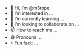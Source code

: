 - 👋 Hi, I’m @m3rope
- 👀 I’m interested in ...
- 🌱 I’m currently learning ...
- 💞️ I’m looking to collaborate on ...
- 📫 How to reach me ...
- 😄 Pronouns: ...
- ⚡ Fun fact: ...

<!---
m3rope/m3rope is a ✨ special ✨ repository because its `README.md` (this file) appears on your GitHub profile.
You can click the Preview link to take a look at your changes.
--->
